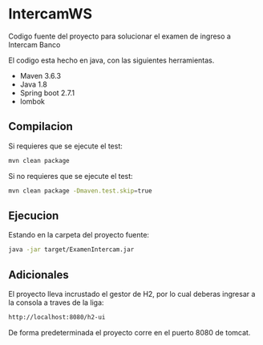 # IntercamWS
Codigo fuente del proyecto para solucionar el examen de ingreso a Intercam Banco

El codigo esta hecho en java, con las siguientes herramientas.

- Maven 3.6.3
- Java 1.8
- Spring boot 2.7.1
- lombok 

## Compilacion

Si requieres que se ejecute el test:
```sh
mvn clean package
```

Si no requieres que se ejecute el test:
```sh
mvn clean package -Dmaven.test.skip=true
```

## Ejecucion

Estando en la carpeta del proyecto fuente:
```sh
java -jar target/ExamenIntercam.jar
```

## Adicionales
El proyecto lleva incrustado el gestor de H2, por lo cual deberas ingresar a la consola a traves de la liga:
```sh
http://localhost:8080/h2-ui
```

De forma predeterminada el proyecto corre en el puerto 8080 de tomcat.
